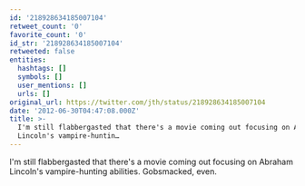 ```yaml
---
id: '218928634185007104'
retweet_count: '0'
favorite_count: '0'
id_str: '218928634185007104'
retweeted: false
entities:
  hashtags: []
  symbols: []
  user_mentions: []
  urls: []
original_url: https://twitter.com/jth/status/218928634185007104
date: '2012-06-30T04:47:08.000Z'
title: >-
  I'm still flabbergasted that there's a movie coming out focusing on Abraham
  Lincoln's vampire-huntin…
---
```


I'm still flabbergasted that there's a movie coming out focusing on Abraham Lincoln's vampire-hunting abilities. Gobsmacked, even.